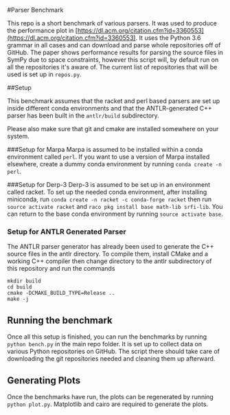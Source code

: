 #Parser Benchmark

This repo is a short benchmark of various parsers.
It was used to produce the performance plot in [https://dl.acm.org/citation.cfm?id=3360553](https://dl.acm.org/citation.cfm?id=3360553).
It uses the Python 3.6 grammar in all cases and can download and parse whole repositories off of GitHub.
The paper shows performance results for parsing the source files in SymPy due to space constraints, however this script will, by default run on all the repositories it's aware of.
The current list of repositories that will be used is set up in `repos.py`.

##Setup

This benchmark assumes that the racket and perl based parsers are set up inside different conda environments and that the ANTLR-generated C++ parser has been built in the `antlr/build` subdirectory.

Please also make sure that git and cmake are installed somewhere on your system.

###Setup for Marpa
Marpa is assumed to be installed within a conda environment called `perl`.
If you want to use a version of Marpa installed elsewhere, create a dummy conda environment by running `conda create -n perl`.

###Setup for Derp-3
Derp-3 is assumed to be set up in an environment called racket.
To set up the needed conda environment, after installing miniconda, run `conda create -n racket -c conda-forge racket` then run `source activate racket` and `raco pkg install base math-lib srfi-lib`.
You can return to the base conda environment by running `source activate base`.

### Setup for ANTLR Generated Parser
The ANTLR parser generator has already been used to generate the C++ source files in the antlr directory.
To compile them, install CMake and a working C++ compiler then change directory to the antlr subdirectory of this repository and run the commands
```
mkdir build
cd build
cmake -DCMAKE_BUILD_TYPE=Release ..
make -j
```

## Running the benchmark
Once all this setup is finished, you can run the benchmarks by running `python bench.py` in the main repo folder.
It is set up to collect data on various Python repositories on GitHub.
The script there should take care of downloading the git repositories needed and cleaning them up afterward. 

## Generating Plots
Once the benchmarks have run, the plots can be regenerated by running `python plot.py`.
Matplotlib and cairo are required to generate the plots.
